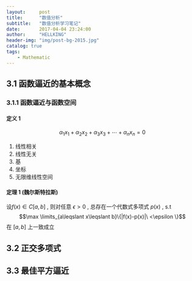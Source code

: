 ```yaml
---
layout:     post
title:      "数值分析"
subtitle:   "数值分析学习笔记"
date:       2017-04-04 23:24:00
author:     "HELLKING"
header-img: "img/post-bg-2015.jpg"
catalog: true
tags:
    - Mathematic
---
```


## 3.1 函数逼近的基本概念
### 3.1.1 函数逼近与函数空间
#### 定义 1
$$\alpha_1x_1+\alpha_2x_2+\alpha_3x_3+\cdots+\alpha_nx_n=0$$
1. 线性相关
2. 线性无关
3. 基
4. 坐标
5. 无限维线性空间
#### 定理 1 (魏尔斯特拉斯)
设$f(x)\in C[a,b]$ , 则对任意 $\epsilon>0$ , 总存在一个代数式多项式 $p(x)$ , s.t
$$\max \limits_{a\leqslant x\leqslant b}\{|f(x)-p(x)|\ <\epsilon \}$$
在 $[a,b]$ 上一致成立
## 3.2 正交多项式
## 3.3 最佳平方逼近
